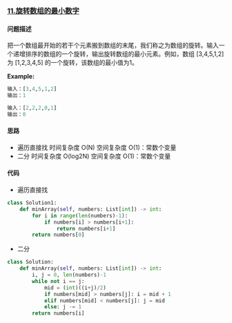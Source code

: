 ### [11.旋转数组的最小数字](https://leetcode-cn.com/problems/xuan-zhuan-shu-zu-de-zui-xiao-shu-zi-lcof/)

#### 问题描述
把一个数组最开始的若干个元素搬到数组的末尾，我们称之为数组的旋转。输入一个递增排序的数组的一个旋转，输出旋转数组的最小元素。例如，数组 [3,4,5,1,2] 为 [1,2,3,4,5] 的一个旋转，该数组的最小值为1。  

**Example:**
```python
输入：[3,4,5,1,2]
输出：1

输入：[2,2,2,0,1]
输出：0
```

#### 思路
- 遍历直接找
时间复杂度 O(N)
空间复杂度 O(1)：常数个变量
- 二分
时间复杂度 O(log2N)
空间复杂度 O(1)：常数个变量

#### 代码
- 遍历直接找
```python
class Solution1:
    def minArray(self, numbers: List[int]) -> int:
        for i in range(len(numbers)-1):
            if numbers[i] > numbers[i+1]:
                return numbers[i+1]
        return numbers[0]
```

- 二分
```python
class Solution:
    def minArray(self, numbers: List[int]) -> int:
        i, j = 0, len(numbers)-1
        while not i == j:
            mid = (int)((i+j)/2)
            if numbers[mid] > numbers[j]: i = mid + 1
            elif numbers[mid] < numbers[j]: j = mid
            else: j -= 1
        return numbers[i]
```